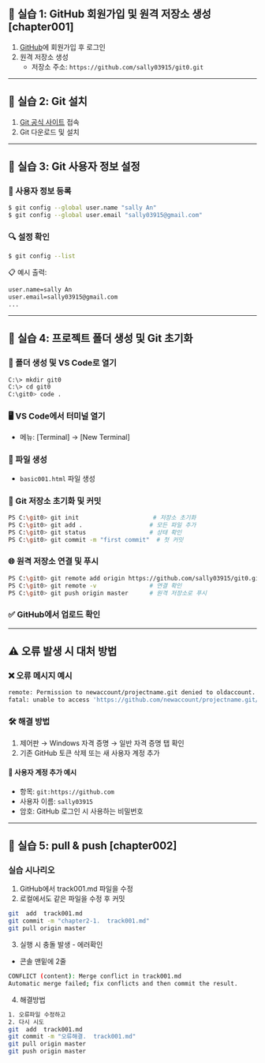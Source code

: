## 🧪 실습 1: GitHub 회원가입 및 원격 저장소 생성  [chapter001]

1. [GitHub](https://github.com/)에 회원가입 후 로그인  
2. 원격 저장소 생성  
   - 저장소 주소: `https://github.com/sally03915/git0.git`

---

## 🧪 실습 2: Git 설치

1. [Git 공식 사이트](https://git-scm.com/) 접속  
2. Git 다운로드 및 설치

---

## 🧪 실습 3: Git 사용자 정보 설정

### 🔧 사용자 정보 등록
```bash
$ git config --global user.name "sally An"
$ git config --global user.email "sally03915@gmail.com"
```

### 🔍 설정 확인
```bash
$ git config --list
```

📋 예시 출력:
```bash
user.name=sally An
user.email=sally03915@gmail.com
...
```

---

## 🧪 실습 4: 프로젝트 폴더 생성 및 Git 초기화

### 📁 폴더 생성 및 VS Code로 열기
```bash
C:\> mkdir git0
C:\> cd git0
C:\git0> code .
```

### 🖥️ VS Code에서 터미널 열기
- 메뉴: [Terminal] → [New Terminal]

### 📄 파일 생성
- `basic001.html` 파일 생성

### 🧵 Git 저장소 초기화 및 커밋
```bash
PS C:\git0> git init                     # 저장소 초기화
PS C:\git0> git add .                   # 모든 파일 추가
PS C:\git0> git status                  # 상태 확인
PS C:\git0> git commit -m "first commit"  # 첫 커밋
```

### 🌐 원격 저장소 연결 및 푸시
```bash
PS C:\git0> git remote add origin https://github.com/sally03915/git0.git
PS C:\git0> git remote -v               # 연결 확인
PS C:\git0> git push origin master      # 원격 저장소로 푸시
```

### ✅ GitHub에서 업로드 확인

---

## ⚠️ 오류 발생 시 대처 방법

### ❌ 오류 메시지 예시
```bash
remote: Permission to newaccount/projectname.git denied to oldaccount.
fatal: unable to access 'https://github.com/newaccount/projectname.git/': The requested URL returned error: 403
```

### 🛠️ 해결 방법
1. 제어판 → Windows 자격 증명 → 일반 자격 증명 탭 확인  
2. 기존 GitHub 토큰 삭제 또는 새 사용자 계정 추가

#### 🔐 사용자 계정 추가 예시
- 항목: `git:https://github.com`
- 사용자 이름: `sally03915`
- 암호: GitHub 로그인 시 사용하는 비밀번호

---

## 🧪 실습 5: pull & push  [chapter002]

### 실습 시나리오
1. GitHub에서 track001.md 파일을 수정
2. 로컬에서도 같은 파일을 수정 후 커밋
```bash
git  add  track001.md
git commit -m "chapter2-1.  track001.md"
git pull origin master 
```
3. 실행 시 충돌 발생 - 에러확인
- 콘솔 맨밑에 2줄
```bash
CONFLICT (content): Merge conflict in track001.md
Automatic merge failed; fix conflicts and then commit the result.
```
4. 해결방법
```bash
1. 오류파일 수정하고 
2. 다시 시도
git  add  track001.md
git commit -m "오류해결.  track001.md"
git pull origin master 
git push origin master
```
